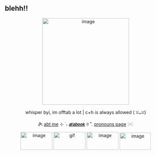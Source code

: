 ## blehh!!  
<p align="center">
<img width="270" height="270" alt="image" src="https://64.media.tumblr.com/36a33a62638401effd0082760deebb7e/d4fe05dcb2568392-db/s400x600/fcfd5029e4d09a88d4cd1dc5b82cfad284637eb7.gifv" />

<p align="center">
whisper byi, im offtab a lot | c+h is always allowed ( ꈍᴗꈍ)
<p align="center">
  𝜗ৎ <a href="https://deersareawesome.carrd.co/">abt me</a> ⊹ ࣪ ˖
     <a href="https://mydeeryv.atabook.org/">
𝙖𝙩𝙖𝙗𝙤𝙤𝙠</a> ୭ ˚. 
  <a href="https://en.pronouns.page/@mydeeryv_">pronouns page</a> 𓏵

<p align="center">
  <img width="99" height="56" alt="image" src="https://github.com/user-attachments/assets/6fd42a3b-b9bb-4a16-9f85-e5c65f5ace4c" /> <img width="99" height="56" alt="gif" src="https://64.media.tumblr.com/f9fb5837102d805eb51b73e7b8568a91/c0bd66d17964d11b-a6/s100x200/9ce254aa05dab3bf9ac4fdcffb94216a52422fb4.gifv" /> <img width="99" height="56" alt="image" src="https://github.com/user-attachments/assets/e137aa4c-da26-4961-9b35-d52975f028cf" /> <img width="97" height="54" alt="image" src="https://github.com/user-attachments/assets/55ae8f3b-4cbe-4572-aea8-f197fe4dc563" />





 
 
 






 











